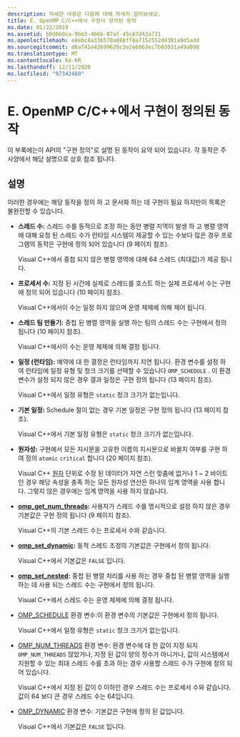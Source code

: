 ```yaml
---
description: 자세한 내용은 다음에 대해 자세히 알아보세요.
title: E. OpenMP C/C++에서 구현이 정의된 동작
ms.date: 01/22/2019
ms.assetid: b8d660ca-9bb3-4b6b-87af-45c67d43a731
ms.openlocfilehash: e8ebc8a336578a888ff8a7152552d4381a9d5add
ms.sourcegitcommit: d6af41e42699628c3e2e6063ec7b03931a49a098
ms.translationtype: MT
ms.contentlocale: ko-KR
ms.lasthandoff: 12/11/2020
ms.locfileid: "97342480"
---
```

# <a name="e-implementation-defined-behaviors-in-openmp-cc"></a>E. OpenMP C/C++에서 구현이 정의된 동작

이 부록에는이 API의 "구현 정의"로 설명 된 동작이 요약 되어 있습니다.  각 동작은 주 사양에서 해당 설명으로 상호 참조 됩니다.

## <a name="remarks"></a>설명

이러한 경우에는 해당 동작을 정의 하 고 문서화 하는 데 구현이 필요 하지만이 목록은 불완전할 수 있습니다.

- **스레드 수:** 스레드 수를 동적으로 조정 하는 동안 병렬 지역이 발생 하 고 병렬 영역에 대해 요청 된 스레드 수가 런타임 시스템이 제공할 수 있는 수보다 많은 경우 프로그램의 동작은 구현에 정의 되어 있습니다 (9 페이지 참조).

   Visual C++에서 중첩 되지 않은 병렬 영역에 대해 64 스레드 (최대값)가 제공 됩니다.

- **프로세서 수:** 지정 된 시간에 실제로 스레드를 호스트 하는 실제 프로세서 수는 구현에 정의 되어 있습니다 (10 페이지 참조).

   Visual C++에서이 수는 일정 하지 않으며 운영 체제에 의해 제어 됩니다.

- **스레드 팀 만들기:** 중첩 된 병렬 영역을 실행 하는 팀의 스레드 수는 구현에서 정의 됩니다 (10 페이지 참조).

   Visual C++에서이 수는 운영 체제에 의해 결정 됩니다.

- **일정 (런타임):** 예약에 대 한 결정은 런타임까지 지연 됩니다. 환경 변수를 설정 하 여 런타임에 일정 유형 및 청크 크기를 선택할 수 있습니다 `OMP_SCHEDULE` . 이 환경 변수가 설정 되지 않은 경우 결과 일정은 구현 정의 됩니다 (13 페이지 참조).

   Visual C++에서 일정 유형은 `static` 청크 크기가 없는입니다.

- **기본 일정:** Schedule 절이 없는 경우 기본 일정은 구현 정의 됩니다 (13 페이지 참조).

   Visual C++에서 기본 일정 유형은 `static` 청크 크기가 없는입니다.

- **원자성:** 구현에서 모든 지시문을 고유한 이름의 지시문으로 바꿀지 여부를 구현 하 여 정의 `atomic` `critical` 합니다 (20 페이지 참조).

   Visual C++ [원자](reference/openmp-directives.md#atomic) 단위로 수정 된 데이터가 자연 스런 맞춤에 없거나 1 ~ 2 바이트인 경우 해당 속성을 충족 하는 모든 원자성 연산은 하나의 임계 영역을 사용 합니다. 그렇지 않은 경우에는 임계 영역을 사용 하지 않습니다.

- **[omp_get_num_threads](3-run-time-library-functions.md#312-omp_get_num_threads-function):** 사용자가 스레드 수를 명시적으로 설정 하지 않은 경우 기본값은 구현 정의 됩니다 (9 페이지 참조).

   Visual C++의 기본 스레드 수는 프로세서 수와 같습니다.

- **[omp_set_dynamic](3-run-time-library-functions.md#317-omp_set_dynamic-function):** 동적 스레드 조정의 기본값은 구현에서 정의 됩니다.

   Visual C++에서 기본값은 `FALSE` 입니다.

- **[omp_set_nested](3-run-time-library-functions.md#319-omp_set_nested-function):** 중첩 된 병렬 처리를 사용 하는 경우 중첩 된 병렬 영역을 실행 하는 데 사용 되는 스레드 수는 구현에서 정의 됩니다.

   Visual C++에서 스레드 수는 운영 체제에 의해 결정 됩니다.

- [OMP_SCHEDULE](4-environment-variables.md#41-omp_schedule) 환경 변수:이 환경 변수의 기본값은 구현에서 정의 됩니다.

   Visual C++에서 일정 유형은 `static` 청크 크기가 없는입니다.

- [OMP_NUM_THREADS](4-environment-variables.md#42-omp_num_threads) 환경 변수: 환경 변수에 대 한 값이 지정 되지 `OMP_NUM_THREADS` 않았거나, 지정 된 값이 양의 정수가 아니거나, 값이 시스템에서 지원할 수 있는 최대 스레드 수를 초과 하는 경우 사용할 스레드 수가 구현에 정의 되어 있습니다.

   Visual C++에서 지정 된 값이 0 이하인 경우 스레드 수는 프로세서 수와 같습니다.  값이 64 보다 큰 경우 스레드 수는 64입니다.

- [OMP_DYNAMIC](4-environment-variables.md#43-omp_dynamic) 환경 변수: 기본값은 구현에 정의 된 값입니다.

   Visual C++에서 기본값은 `FALSE` 입니다.
